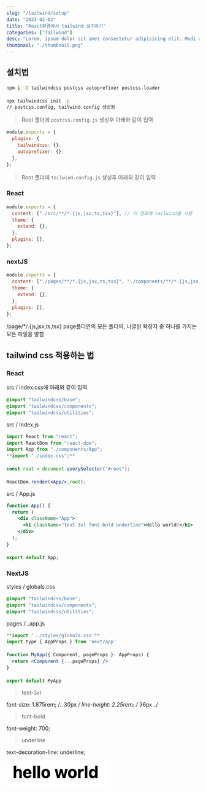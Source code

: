 ```yaml
---
slug: "/tailwind/setup"
date: "2023-02-02"
title: "React환경에서 tailwind 설치하기"
categories: ["Tailwind"]
desc: "Lorem, ipsum dolor sit amet consectetur adipisicing elit. Modi aperiam soluta suscipit fuga et."
thumbnail: "./thumbnail.png"
---
```


## 설치법

```bash
npm i -D tailwindcss postcss autoprefixer postcss-loader

npx tailwindcss init -p
// postcss.config, tailwind.config 생성됨
```

> Root 폴더에 `postcss.config.js` 생성후 아래와 같이 입력

```jsx
module.exports = {
  plugins: {
    tailwindcss: {},
    autoprefixer: {},
  },
};
```

> Root 폴더에 `tailwind.config.js` 생성후 아래와 같이 입력

### **React**

```jsx
module.exports = {
  content: ["./src/**/*.{js,jsx,ts,tsx}"], // 이 경로에 tailwind를 사용
  theme: {
    extend: {},
  },
  plugins: [],
};
```

### nextJS

```jsx
module.exports = {
  content: ["./pages/**/*.{js,jsx,ts,tsx}", "./components/**/*.{js,jsx,ts,tsx}"], // 이 경로에 tailwind를 사용
  theme: {
    extend: {},
  },
  plugins: [],
};
```

/page/\*_/_.{js,jsx,ts,tsx} page폴더안의 모든 폴더의, 나열된 확장자 중 하나를 가지는 모든 파일을 말함

## tailwind css 적용하는 법

### **React**

src / index.css에 아래와 같이 입력

```css
@import "tailwindcss/base";
@import "tailwindcss/components";
@import "tailwindcss/utilities";
```

src / Index.js

```jsx
import React from "react";
import ReactDom from "react-dom";
import App from "./components/App";
**import "./index.css";**

const root = document.querySelector("#root");

ReactDom.render(<App/>,root);
```

src / App.js

```jsx
function App() {
  return (
    <div className="App">
      <h1 className="text-3xl font-bold underline">Hello world!</h1>
    </div>
  );
}

export default App;
```

### NextJS

styles / globals.css

```css
@import "tailwindcss/base";
@import "tailwindcss/components";
@import "tailwindcss/utilities";
```

pages / \_app.js

```jsx
**import '../styles/globals.css'**
import type { AppProps } from 'next/app'

function MyApp({ Component, pageProps }: AppProps) {
  return <Component {...pageProps} />
}

export default MyApp
```

> text-3xl

font-size: 1.875rem; /_ 30px _/
line-height: 2.25rem; /_ 36px _/

> font-bold

font-weight: 700;

> underline

text-decoration-line: underline;

![출력 결과](hello.png)
